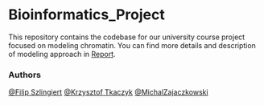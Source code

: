 # Bioinformatics_Project
This repository contains the codebase for our university course project focused on modeling chromatin. You can find more details and description of modeling approach in [Report](https://github.com/Zajaczkowskim/Bioinformatics_Project/blob/main/Report.pdf).

### Authors
[@Filip Szlingiert](https://github.com/FylypO) [@Krzysztof Tkaczyk](https://github.com/UserKrzysztof) [@MichalZajaczkowski](https://github.com/Zajaczkowskim) 
